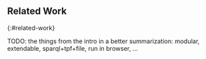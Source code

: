 ## Related Work
{:#related-work}

TODO: the things from the intro in a better summarization: modular, extendable, sparql+tpf+file, run in browser, ...
